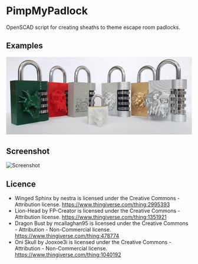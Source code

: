 # PimpMyPadlock
OpenSCAD script for creating sheaths to theme escape room padlocks.

## Examples
![Example Padlock Sheaths](PimpMyPadlock_Examples.jpg?raw=true "Example Padlock Sheaths")

## Screenshot
![Screenshot](screenshot.jpg?raw=true "Screenshot")

## Licence
 - Winged Sphinx by nestra is licensed under the Creative Commons - Attribution license. https://www.thingiverse.com/thing:2995393
 - Lion-Head by FP-Creator is licensed under the Creative Commons - Attribution license. https://www.thingiverse.com/thing:1351921
 - Dragon Bust by mcallaghan95 is licensed under the Creative Commons - Attribution - Non-Commercial license. https://www.thingiverse.com/thing:478774
 - Oni Skull by Jooxoe3i is licensed under the Creative Commons - Attribution - Non-Commercial license. https://www.thingiverse.com/thing:1040192
